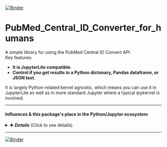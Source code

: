 [![Binder](https://mybinder.org/badge_logo.svg)](https://mybinder.org/v2/gh/fomightez/PubMed_Central_ID_Converter_for_humans/HEAD)

# PubMed_Central_ID_Converter_for_humans
A simple library for using the PubMed Central ID Convert API.  
Key features:
- **It is JupyterLite compatible**.
- **Control if you get results in a Python dictonary, Pandas dataframe, or JSON text.**

It is largely Python-related kernel agnostic, which means you can use it in JupyterLite as well as in more standard Jupyter where a typical ipykernel is involved.  

---------


#### Influences & this package's place in the Python/Jupyter ecosystem <br>
<details>
  <summary>✚ <b><i>Details</i></b> (Click to see details)</summary>
  <p>Largely influenced by these two packages developed by others:</p>
  <ul>
    <li>[suqingdong's pmc-id-converter](https://pypi.org/project/pmc-id-converter/) (I have a demo offering for this package [here](https://github.com/fomightez/pmc_id_converter_demo-binder) that you can run in your browser via the MyBinder service without touching your own system or logging into anything.)</li>
    <li>[nelsonaloysio's pubmed-id/](https://pypi.org/project/pubmed-id/)</li>
  </ul>
</details>







-----------


[![Binder](https://mybinder.org/badge_logo.svg)](https://mybinder.org/v2/gh/fomightez/PubMed_Central_ID_Converter_for_humans/HEAD)